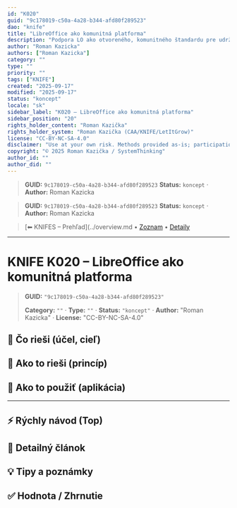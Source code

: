 ```yaml
---
id: "K020"
guid: "9c178019-c50a-4a28-b344-afd80f289523"
dao: "knife"
title: "LibreOffice ako komunitná platforma"
description: "Podpora LO ako otvoreného, komunitného štandardu pre udržateľné riešenia"
author: "Roman Kazicka"
authors: ["Roman Kazicka"]
category: ""
type: ""
priority: ""
tags: ["KNIFE"]
created: "2025-09-17"
modified: "2025-09-17"
status: "koncept"
locale: "sk"
sidebar_label: "K020 – LibreOffice ako komunitná platforma"
sidebar_position: "20"
rights_holder_content: "Roman Kazička"
rights_holder_system: "Roman Kazička (CAA/KNIFE/LetItGrow)"
license: "CC-BY-NC-SA-4.0"
disclaimer: "Use at your own risk. Methods provided as-is; participation is voluntary and context-aware."
copyright: "© 2025 Roman Kazička / SystemThinking"
author_id: ""
author_did: ""
---
```

<!-- fm-visible: start -->
> **GUID:** `9c178019-c50a-4a28-b344-afd80f289523`
> **Status:** `koncept` · **Author:** Roman Kazicka
<!-- fm-visible: end -->
<!-- body:start -->

<!-- fm-visible: start -->
> **GUID:** `9c178019-c50a-4a28-b344-afd80f289523`
> **Status:** `koncept` · **Author:** Roman Kazicka
<!-- fm-visible: end -->
<!-- body:start -->

<!-- nav:knifes -->
> [⬅ KNIFES – Prehľad](../overview.md • [Zoznam](../KNIFE_Overview_List.md) • [Detaily](../KNIFE_Overview_Details.md)
---
# KNIFE K020 – LibreOffice ako komunitná platforma
<!-- fm-visible: start -->

> **GUID:** `"9c178019-c50a-4a28-b344-afd80f289523"`
>   
> **Category:** `""` · **Type:** `""` · **Status:** `"koncept"` · **Author:** "Roman Kazicka" · **License:** "CC-BY-NC-SA-4.0"
<!-- fm-visible: end -->


## 🎯 Čo rieši (účel, cieľ)

## 🧩 Ako to rieši (princíp)

## 🧪 Ako to použiť (aplikácia)

---

## ⚡ Rýchly návod (Top)

## 📜 Detailný článok

## 💡 Tipy a poznámky

## ✅ Hodnota / Zhrnutie

